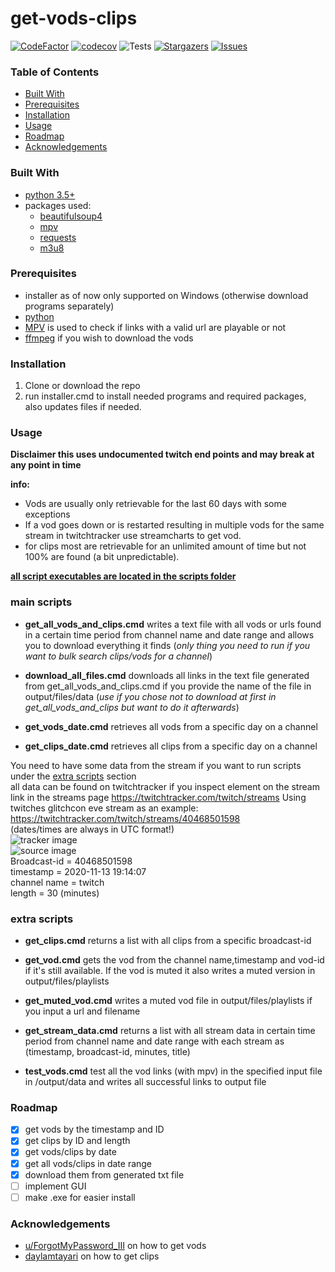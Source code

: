 # get-vods-clips #

<!-- PROJECT SHIELDS -->
<!--
*** Using markdown "reference style" links for readability.
*** Reference links are enclosed in brackets [ ] instead of parentheses ( ).
*** See the bottom of this document for the declaration of the reference variables
*** for contributors-url, forks-url, etc. This is an optional, concise syntax you may use.
*** https://www.markdownguide.org/basic-syntax/#reference-style-links
-->
[![CodeFactor][codefactor-shield]][codefactor-url]
[![codecov][codecov-shield]][codecov-url]
![Tests][action-url]
[![Stargazers][stars-shield]][stars-url]
[![Issues][issues-shield]][issues-url]

<!-- TABLE OF CONTENTS -->

### Table of Contents

* [Built With](#built-with)
* [Prerequisites](#prerequisites)
* [Installation](#installation)
* [Usage](#usage)
* [Roadmap](#roadmap)
* [Acknowledgements](#acknowledgements)

### Built With

* [python 3.5+](https://www.python.org/downloads/)
* packages used:
  * [beautifulsoup4](https://pypi.org/project/beautifulsoup4/)
  * [mpv](https://pypi.org/project/mpv/)
  * [requests](https://pypi.org/project/requests/)
  * [m3u8](https://pypi.org/project/m3u8/)

### Prerequisites

* installer as of now only supported on Windows (otherwise download programs separately)
* [python](https://www.python.org/downloads/)
* [MPV](https://mpv.io/) is used to check if links with a valid url are playable or not
* [ffmpeg](https://ffmpeg.org/download.html#build-windows) if you wish to download the vods

### Installation

1. Clone or download the repo
2. run installer.cmd to install needed programs and required packages, also updates files if needed.

<!-- USAGE EXAMPLES -->

### Usage

**Disclaimer this uses undocumented twitch end points and may break at any point in time** <br>

**info:** <br>

- Vods are usually only retrievable for the last 60 days with some exceptions <br>
- If a vod goes down or is restarted resulting in multiple vods for the same stream in twitchtracker use streamcharts to get vod. <br>
- for clips most are retrievable for an unlimited amount of time but not 100% are found (a bit unpredictable). <br>

**<ins>all script executables are located in the scripts folder </ins>** <br>

### main scripts

* **get_all_vods_and_clips.cmd** writes a text file with all vods or urls found in a certain time period from channel name and date range and allows
  you to download everything it finds (*only thing you need to run if you want to bulk search clips/vods for a channel*)

* **download_all_files.cmd** downloads all links in the text file generated from get_all_vods_and_clips.cmd if you provide the name of the file in
  output/files/data (*use if you chose not to download at first in get_all_vods_and_clips but want to do it afterwards*)

* **get_vods_date.cmd** retrieves all vods from a specific day on a channel

* **get_clips_date.cmd** retrieves all clips from a specific day on a channel

You need to have some data from the stream if you want to run scripts under the [extra scripts](#extra-scripts) section<br>
all data can be found on twitchtracker if you inspect element on the stream link in the streams page https://twitchtracker.com/twitch/streams
Using twitches glitchcon eve stream as an example: https://twitchtracker.com/twitch/streams/40468501598 <br>
(dates/times are always in UTC format!) <br>
![tracker image][tracker-url] <br>
![source image][source-url] <br>
Broadcast-id = 40468501598 <br>
timestamp = 2020-11-13 19:14:07 <br>
channel name = twitch <br>
length = 30 (minutes) <br>

### extra scripts

* **get_clips.cmd** returns a list with all clips from a specific broadcast-id

* **get_vod.cmd** gets the vod from the channel name,timestamp and vod-id if it's still available. If the vod is muted it also writes a muted version
  in output/files/playlists

* **get_muted_vod.cmd** writes a muted vod file in output/files/playlists if you input a url and filename

* **get_stream_data.cmd** returns a list with all stream data in certain time period from channel name and date range with each stream as (timestamp,
  broadcast-id, minutes, title)

* **test_vods.cmd** test all the vod links (with mpv) in the specified input file in /output/data and writes all successful links to output file

<!-- ROADMAP -->

### Roadmap

* [x] get vods by the timestamp and ID
* [x] get clips by ID and length
* [x] get vods/clips by date
* [x] get all vods/clips in date range
* [x] download them from generated txt file
* [ ] implement GUI
* [ ] make .exe for easier install

<!-- ACKNOWLEDGEMENTS -->

### Acknowledgements

* [u/ForgotMyPassword_III](https://www.reddit.com/r/LivestreamFail/comments/js6sf3/geeken_monkaw_deleted_vods_still_accessible/gbxwj0x?utm_source=share&utm_medium=web2x&context=3)
  on how to get vods
* [daylamtayari](https://github.com/daylamtayari) on how to get clips

<!-- MARKDOWN LINKS & IMAGES -->
<!-- https://www.markdownguide.org/basic-syntax/#reference-style-links -->

[codefactor-shield]: https://www.codefactor.io/repository/github/loomkoom/get-vods-clips/badge

[codefactor-url]: https://www.codefactor.io/repository/github/loomkoom/get-vods-clips

[codecov-shield]: https://codecov.io/gh/loomkoom/get-vods-clips/branch/dev/graph/badge.svg?token=854YYAWM89

[codecov-url]: https://codecov.io/gh/loomkoom/get-vods-clips

[action-url]: https://github.com/loomkoom/get-vods-clips/workflows/Tests/badge.svg?branch=dev

[contributors-shield]: https://img.shields.io/github/contributors/loomkoom/get-vods-clips.svg?style=flat-square

[contributors-url]: https://github.com/loomkoomget-vods-clips/graphs/contributors

[forks-shield]: https://img.shields.io/github/forks/loomkoom/get-vods-clips.svg?style=flat-square

[forks-url]: https://github.com/loomkoom/get-vods-clips/network/members

[stars-shield]: https://img.shields.io/github/stars/loomkoom/get-vods-clips.svg?style=flat-square

[stars-url]: https://github.com/loomkoom/get-vods-clips/stargazers

[issues-shield]: https://img.shields.io/github/issues/loomkoom/get-vods-clips.svg?style=flat-square

[issues-url]: https://github.com/loomkoom/get-vods-clips/issues

[source-url]: https://i.imgur.com/p1ZN35k.png

[tracker-url]: https://i.imgur.com/D6E5h0Z.png
